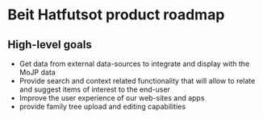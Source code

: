 # Beit Hatfutsot product roadmap

## High-level goals
* Get data from external data-sources to integrate and display with the MoJP data
* Provide search and context related functionality that will allow to relate and suggest items of interest to the end-user
* Improve the user experience of our web-sites and apps
* provide family tree upload and editing capabilities
